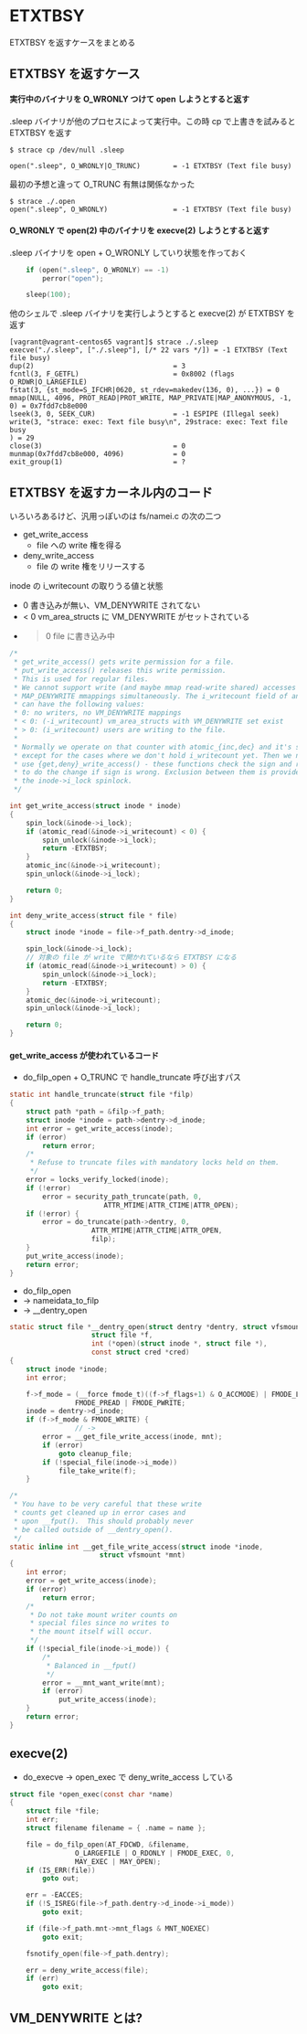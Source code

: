 # ETXTBSY

ETXTBSY を返すケースをまとめる

## ETXTBSY を返すケース

#### 実行中のバイナリを O_WRONLY つけて open しようとすると返す

.sleep バイナリが他のプロセスによって実行中。この時 cp で上書きを試みると ETXTBSY を返す

```
$ strace cp /dev/null .sleep

open(".sleep", O_WRONLY|O_TRUNC)        = -1 ETXTBSY (Text file busy)
```

最初の予想と違って O_TRUNC 有無は関係なかった

```
$ strace ./.open 
open(".sleep", O_WRONLY)                = -1 ETXTBSY (Text file busy)
```

#### O_WRONLY で open(2) 中のバイナリを execve(2) しようとすると返す

.sleep バイナリを open + O_WRONLY していり状態を作っておく

```c
	if (open(".sleep", O_WRONLY) == -1)
		perror("open");

    sleep(100);
```

他のシェルで .sleep バイナリを実行しようとすると execve(2) が ETXTBSY を返す

```
[vagrant@vagrant-centos65 vagrant]$ strace ./.sleep 
execve("./.sleep", ["./.sleep"], [/* 22 vars */]) = -1 ETXTBSY (Text file busy)
dup(2)                                  = 3
fcntl(3, F_GETFL)                       = 0x8002 (flags O_RDWR|O_LARGEFILE)
fstat(3, {st_mode=S_IFCHR|0620, st_rdev=makedev(136, 0), ...}) = 0
mmap(NULL, 4096, PROT_READ|PROT_WRITE, MAP_PRIVATE|MAP_ANONYMOUS, -1, 0) = 0x7fdd7cb8e000
lseek(3, 0, SEEK_CUR)                   = -1 ESPIPE (Illegal seek)
write(3, "strace: exec: Text file busy\n", 29strace: exec: Text file busy
) = 29
close(3)                                = 0
munmap(0x7fdd7cb8e000, 4096)            = 0
exit_group(1)                           = ?
```

## ETXTBSY を返すカーネル内のコード

いろいろあるけど、汎用っぽいのは fs/namei.c の次の二つ

 * get_write_access
   * file への write 権を得る
 * deny_write_access
   * file の write 権をリリースする

inode の i_writecount の取りうる値と状態

 * 0   書き込みが無い、VM_DENYWRITE されてない
 * < 0 vm_area_structs に VM_DENYWRITE がセットされている
 * > 0 file に書き込み中

```c
/*
 * get_write_access() gets write permission for a file.
 * put_write_access() releases this write permission.
 * This is used for regular files.
 * We cannot support write (and maybe mmap read-write shared) accesses and
 * MAP_DENYWRITE mmappings simultaneously. The i_writecount field of an inode
 * can have the following values:
 * 0: no writers, no VM_DENYWRITE mappings
 * < 0: (-i_writecount) vm_area_structs with VM_DENYWRITE set exist
 * > 0: (i_writecount) users are writing to the file.
 *
 * Normally we operate on that counter with atomic_{inc,dec} and it's safe
 * except for the cases where we don't hold i_writecount yet. Then we need to
 * use {get,deny}_write_access() - these functions check the sign and refuse
 * to do the change if sign is wrong. Exclusion between them is provided by
 * the inode->i_lock spinlock.
 */

int get_write_access(struct inode * inode)
{
	spin_lock(&inode->i_lock);
	if (atomic_read(&inode->i_writecount) < 0) {
		spin_unlock(&inode->i_lock);
		return -ETXTBSY;
	}
	atomic_inc(&inode->i_writecount);
	spin_unlock(&inode->i_lock);

	return 0;
}

int deny_write_access(struct file * file)
{
	struct inode *inode = file->f_path.dentry->d_inode;

	spin_lock(&inode->i_lock);
    // 対象の file が write で開かれているなら ETXTBSY になる
	if (atomic_read(&inode->i_writecount) > 0) {
		spin_unlock(&inode->i_lock);
		return -ETXTBSY;
	}
	atomic_dec(&inode->i_writecount);
	spin_unlock(&inode->i_lock);

	return 0;
}
```

#### get_write_access が使われているコード

 * do_filp_open + O_TRUNC で  handle_truncate 呼び出すパス

```c
static int handle_truncate(struct file *filp)
{
	struct path *path = &filp->f_path;
	struct inode *inode = path->dentry->d_inode;
	int error = get_write_access(inode);
	if (error)
		return error;
	/*
	 * Refuse to truncate files with mandatory locks held on them.
	 */
	error = locks_verify_locked(inode);
	if (!error)
		error = security_path_truncate(path, 0,
				       ATTR_MTIME|ATTR_CTIME|ATTR_OPEN);
	if (!error) {
		error = do_truncate(path->dentry, 0,
				    ATTR_MTIME|ATTR_CTIME|ATTR_OPEN,
				    filp);
	}
	put_write_access(inode);
	return error;
}
```

 * do_filp_open
 * -> nameidata_to_filp
 * -> __dentry_open

```c
static struct file *__dentry_open(struct dentry *dentry, struct vfsmount *mnt,
					struct file *f,
					int (*open)(struct inode *, struct file *),
					const struct cred *cred)
{
	struct inode *inode;
	int error;

	f->f_mode = (__force fmode_t)((f->f_flags+1) & O_ACCMODE) | FMODE_LSEEK |
				FMODE_PREAD | FMODE_PWRITE;
	inode = dentry->d_inode;
	if (f->f_mode & FMODE_WRITE) {
                // ->
		error = __get_file_write_access(inode, mnt);
		if (error)
			goto cleanup_file;
		if (!special_file(inode->i_mode))
			file_take_write(f);
	}

/*
 * You have to be very careful that these write
 * counts get cleaned up in error cases and
 * upon __fput().  This should probably never
 * be called outside of __dentry_open().
 */
static inline int __get_file_write_access(struct inode *inode,
					  struct vfsmount *mnt)
{
	int error;
	error = get_write_access(inode);
	if (error)
		return error;
	/*
	 * Do not take mount writer counts on
	 * special files since no writes to
	 * the mount itself will occur.
	 */
	if (!special_file(inode->i_mode)) {
		/*
		 * Balanced in __fput()
		 */
		error = __mnt_want_write(mnt);
		if (error)
			put_write_access(inode);
	}
	return error;
}
```

## execve(2)

 * do_execve -> open_exec で deny_write_access している

```c
struct file *open_exec(const char *name)
{
	struct file *file;
	int err;
	struct filename filename = { .name = name };

	file = do_filp_open(AT_FDCWD, &filename,
				O_LARGEFILE | O_RDONLY | FMODE_EXEC, 0,
				MAY_EXEC | MAY_OPEN);
	if (IS_ERR(file))
		goto out;

	err = -EACCES;
	if (!S_ISREG(file->f_path.dentry->d_inode->i_mode))
		goto exit;

	if (file->f_path.mnt->mnt_flags & MNT_NOEXEC)
		goto exit;

	fsnotify_open(file->f_path.dentry);

	err = deny_write_access(file);
	if (err)
		goto exit;
```

## VM_DENYWRITE とは?